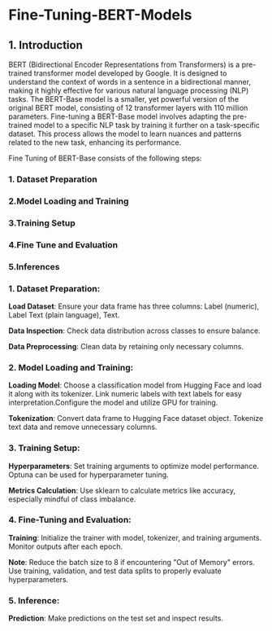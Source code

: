 # Fine-Tuning-BERT-Models

## 1. Introduction
BERT (Bidirectional Encoder Representations from Transformers) is a pre-trained transformer model developed by Google. It is designed to understand the context of words in a sentence in a bidirectional manner, making it highly effective for various natural language processing (NLP) tasks. The BERT-Base model is a smaller, yet powerful version of the original BERT model, consisting of 12 transformer layers with 110 million parameters.
Fine-tuning a BERT-Base model involves adapting the pre-trained model to a specific NLP task by training it further on a task-specific dataset. This process allows the model to learn nuances and patterns related to the new task, enhancing its performance.

Fine Tuning of BERT-Base consists of the following steps:

### 1. Dataset Preparation
### 2.Model Loading and Training
### 3.Training Setup
### 4.Fine Tune and Evaluation
### 5.Inferences

### 1. Dataset Preparation:
**Load Dataset**:
Ensure your data frame has three columns: Label (numeric), Label Text (plain language), Text.

**Data Inspection**:
Check data distribution across classes to ensure balance.

**Data Preprocessing**:
Clean data by retaining only necessary columns.

### 2. Model Loading and Training:
**Loading Model**:
Choose a classification model from Hugging Face and load it along with its tokenizer. Link numeric labels with text labels for easy interpretation.Configure the model and utilize GPU for training.

**Tokenization**:
Convert data frame to Hugging Face dataset object. Tokenize text data and remove unnecessary columns.

### 3. Training Setup:
**Hyperparameters**:
Set training arguments to optimize model performance. Optuna can be used for hyperparameter tuning.

**Metrics Calculation**:
Use sklearn to calculate metrics like accuracy, especially mindful of class imbalance.

### 4. Fine-Tuning and Evaluation:
**Training**:
Initialize the trainer with model, tokenizer, and training arguments. Monitor outputs after each epoch.

**Note**:
Reduce the batch size to 8 if encountering "Out of Memory" errors. Use training, validation, and test data splits to properly evaluate hyperparameters.

### 5. Inference:
**Prediction**:
Make predictions on the test set and inspect results.
